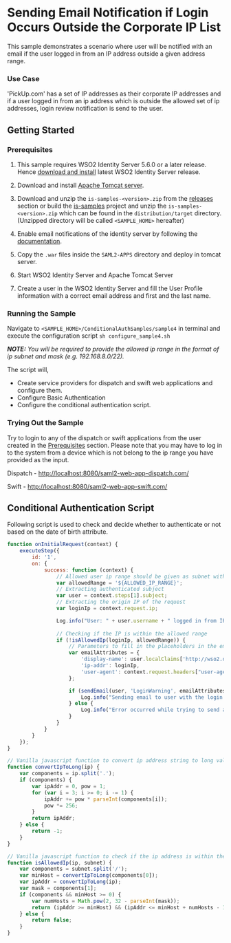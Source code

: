 # Sending Email Notification if Login Occurs Outside the Corporate IP List

This sample demonstrates a scenario where user will be notified with an email if the user logged in from an IP address 
outside a given address range.

### Use Case

'PickUp.com' has a set of IP addresses as their corporate IP addresses and if a user logged in from an ip address which
is outside the allowed set of ip addresses, login review notification is send to the user.

## Getting Started

### Prerequisites

1. This sample requires WSO2 Identity Server 5.6.0 or a later release. Hence 
   [download and install](https://docs.wso2.com/display/IS560/Installing+on+Linux+or+OS+X) latest WSO2 Identity Server 
   release.

2. Download and install [Apache Tomcat server](https://tomcat.apache.org/download-80.cgi).

3. Download and unzip the `is-samples-<version>.zip` from the [releases](https://github.com/wso2/samples-is/releases) 
   section or build the [is-samples](https://github.com/wso2/samples-is) project and unzip the 
   `is-samples-<version>.zip` which can be found in the `distribution/target` directory. (Unzipped directory will be 
   called `<SAMPLE_HOME>` hereafter)
   
4. Enable email notifications of the identity server by following the [documentation](https://docs.wso2.com/display/IS560/Enabling+Notifications+for+User+Operation). 
   
5. Copy the `.war` files inside the `SAML2-APPS` directory and deploy in tomcat server.

6. Start WSO2 Identity Server and Apache Tomcat Server
   
7. Create a user in the WSO2 Identity Server and fill the User Profile information with a correct email address and 
   first and the last name.
   
### Running the Sample

Navigate to `<SAMPLE_HOME>/ConditionalAuthSamples/sample4` in terminal and execute the configuration script 
`sh configure_sample4.sh`

***NOTE:*** *You will be required to provide the allowed ip range in the format of ip subnet and mask 
(e.g. 192.168.8.0/22).*

The script will,
- Create service providers for dispatch and swift web applications and configure them.
- Configure Basic Authentication
- Configure the conditional authentication script.


### Trying Out the Sample

Try to login to any of the dispatch or swift applications from the user created in the [Prerequisites](#prerequisites)
section. Please note that you may have to log in to the system from a device which is not belong to the ip range you 
have provided as the input.

Dispatch - [http://localhost:8080/saml2-web-app-dispatch.com/](http://localhost:8080/saml2-web-app-dispatch.com/)

Swift - [http://localhost:8080/saml2-web-app-swift.com/](http://localhost:8080/saml2-web-app-swift.com/)

## Conditional Authentication Script

Following script is used to check and decide whether to authenticate or not based on the date of birth attribute. 

```javascript
function onInitialRequest(context) {
    executeStep({
        id: '1',
        on: {
            success: function (context) {
                // Allowed user ip range should be given as subnet with mask. E.g. 192.168.8.0/22
                var allowedRange = '${ALLOWED_IP_RANGE}';
                // Extracting authenticated subject
                var user = context.steps[1].subject;
                // Extracting the origin IP of the request
                var loginIp = context.request.ip;

                Log.info("User: " + user.username + " logged in from IP: " + loginIp);
                
                // Checking if the IP is within the allowed range                
                if (!isAllowedIp(loginIp, allowedRange)) {
                    // Parameters to fill in the placeholders in the email template
                    var emailAttributes = {
                        'display-name': user.localClaims['http://wso2.org/claims/givenname'],
                        'ip-addr': loginIp,
                        'user-agent': context.request.headers["user-agent"]
                    };

                    if (sendEmail(user, 'LoginWarning', emailAttributes)) {
                        Log.info("Sending email to user with the login details- User: " + subject.username + " IP: " + loginIp);
                    } else {
                        Log.info("Error occurred while trying to send an email");
                    }
                }
            }
        }
    });
}

// Vanilla javascript function to convert ip address string to long value
function convertIpToLong(ip) {
    var components = ip.split('.');
    if (components) {
        var ipAddr = 0, pow = 1;
        for (var i = 3; i >= 0; i -= 1) {
            ipAddr += pow * parseInt(components[i]);
            pow *= 256;
        }
        return ipAddr;
    } else {
        return -1;
    }
}

// Vanilla javascript function to check if the ip address is within the given subnet
function isAllowedIp(ip, subnet) {
    var components = subnet.split('/');
    var minHost = convertIpToLong(components[0]);
    var ipAddr = convertIpToLong(ip);
    var mask = components[1];
    if (components && minHost >= 0) {
        var numHosts = Math.pow(2, 32 - parseInt(mask));
        return (ipAddr >= minHost) && (ipAddr <= minHost + numHosts - 1);
    } else {
        return false;
    }
}
```
